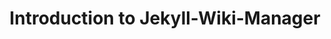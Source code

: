 ---
layout: guide
title: Introduction to Jekyll-Wiki-Manager
description: >-
  description.
docs: 
 - /docs/basic/Intro
 - /docs/basic/What is Jekyll
 - /docs/basic/Why use Jeykyll-Wiki-Manager
 - /docs/basic/Begin
breadcrumb: true
---